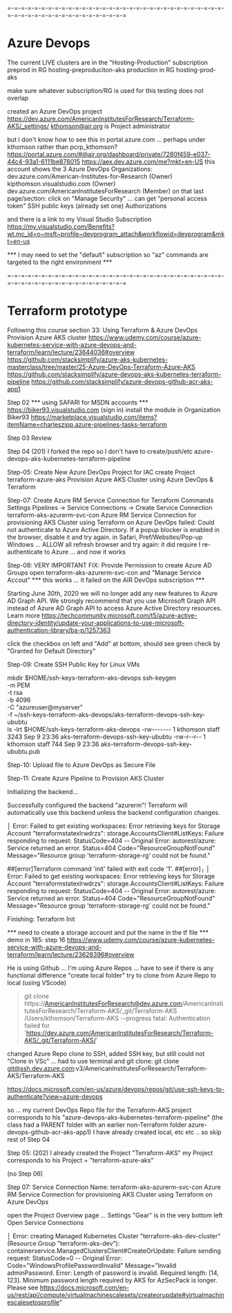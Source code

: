 =-=-=-=-=-=-=-=-=-=-=-=-=-=-=-=-=-=-=-=-=-=-=-=-=-=-=-=-=-=-=-=-=-=-=-=-=-=-=-=-=-=-=-=-=-=-=-=-=-=
# Azure Devops

The current LIVE clusters are in the "Hosting-Production" subscription
   preprod    in RG hosting-preproduciton-aks
   production in RG hosting-prod-aks

make sure whatever subscription/RG is used for this testing does not overlap


created an Azure DevOps project
https://dev.azure.com/AmericanInstitutesForResearch/Terraform-AKS/_settings/
kthomson@air.org is Project administrator


but I don't know how to see this in portal.azure.com ... perhaps under kthomson rather than pcrp_kthomson?
https://portal.azure.com/#@air.org/dashboard/private/7280f459-e037-44c4-93a1-6111be878015 
https://aex.dev.azure.com/me?mkt=en-US
  this account shows the 3 Azure DevOps Organizations:
    dev.azure.com/American-Institutes-for-Research (Owner)
    kipthomson.visualstudio.com (Owner)
    dev.azure.com/AmericanInstitutesForResearch (Member)
on that last page/section: click on "Manage Security" ...
    can get "personal access token"
    SSH public keys (already set one)
    Authorizations

and there is a link to my Visual Studio Subscription
  https://my.visualstudio.com/Benefits?wt.mc_id=o~msft~profile~devprogram_attach&workflowid=devprogram&mkt=en-us

*** I may need to set the "default" subscription so "az" commands are targeted to the right environment ***


=-=-=-=-=-=-=-=-=-=-=-=-=-=-=-=-=-=-=-=-=-=-=-=-=-=-=-=-=-=-=-=-=-=-=-=-=-=-=-=-=-=-=-=-=-=-=-=-=-=
# Terraform prototype

Following this course section 33: Using Terraform & Azure DevOps Provision Azure AKS cluster
https://www.udemy.com/course/azure-kubernetes-service-with-azure-devops-and-terraform/learn/lecture/23644036#overview
https://github.com/stacksimplify/azure-aks-kubernetes-masterclass/tree/master/25-Azure-DevOps-Terraform-Azure-AKS
https://github.com/stacksimplify/azure-devops-aks-kubernetes-terraform-pipeline
https://github.com/stacksimplify/azure-devops-github-acr-aks-app1


Step 02  *** using SAFARI for MSDN accounts ***
https://biker93.visualstudio.com    (sign in)
install the module in Organization Biker93
https://marketplace.visualstudio.com/items?itemName=charleszipp.azure-pipelines-tasks-terraform

Step 03
Review

Step 04 (201)
I forked the repo so I don't have to create/push/etc
azure-devops-aks-kubernetes-terraform-pipeline

Step-05: Create New Azure DevOps Project for IAC
create Project
terraform-azure-aks
Provision Azure AKS Cluster using Azure DevOps & Terraform

Step-07: Create Azure RM Service Connection for Terraform Commands
Settings
Pipelines -> Service Connections -> Create Service Connection
terraform-aks-azurerm-svc-con
Azure RM Service Connection for provisioning AKS Cluster using Terraform on Azure DevOps
failed:
  Could not authenticate to Azure Active Directory. If a popup blocker is enabled in the browser, disable it and try again.
in Safari, Pref/Websites/Pop-up Windows ... ALLOW all
  refresh browser and try again: it did require I re-authenticate to Azure ... and now it works

Step-08: VERY IMPORTANT FIX: Provide Permission to create Azure AD Groups
open terraform-aks-azurerm-svc-con and "Manage Service Accout"
*** this works ... it failed on the AIR DevOps subscription ***

Starting June 30th, 2020 we will no longer add any new features to Azure AD Graph API. We strongly recommend that you use Microsoft Graph API instead of Azure AD Graph API to access Azure Active Directory resources.  Learn more
https://techcommunity.microsoft.com/t5/azure-active-directory-identity/update-your-applications-to-use-microsoft-authentication-library/ba-p/1257363

click the checkbox on left and "Add"
at bottom, should see green check by "Granted for Default Directory"

Step-09: Create SSH Public Key for Linux VMs

mkdir $HOME/ssh-keys-terraform-aks-devops
ssh-keygen \
    -m PEM \
    -t rsa \
    -b 4096 \
    -C "azureuser@myserver" \
    -f ~/ssh-keys-terraform-aks-devops/aks-terraform-devops-ssh-key-ububtu \
ls -lrt $HOME/ssh-keys-terraform-aks-devops
-rw-------  1 kthomson  staff  3243 Sep  9 23:36 aks-terraform-devops-ssh-key-ububtu
-rw-r--r--  1 kthomson  staff   744 Sep  9 23:36 aks-terraform-devops-ssh-key-ububtu.pub


Step-10: Upload file to Azure DevOps as Secure File



Step-11: Create Azure Pipeline to Provision AKS Cluster


Initializing the backend...

Successfully configured the backend "azurerm"! Terraform will automatically
use this backend unless the backend configuration changes.

│ Error: Failed to get existing workspaces: Error retrieving keys for Storage Account "terraformstatexlrwdrzs": storage.AccountsClient#ListKeys: Failure responding to request: StatusCode=404 -- Original Error: autorest/azure: Service returned an error. Status=404 Code="ResourceGroupNotFound" Message="Resource group 'terraform-storage-rg' could not be found."

##[error]Terraform command 'init' failed with exit code '1'.
##[error]╷
│ Error: Failed to get existing workspaces: Error retrieving keys for Storage Account "terraformstatexlrwdrzs": storage.AccountsClient#ListKeys: Failure responding to request: StatusCode=404 -- Original Error: autorest/azure: Service returned an error. Status=404 Code="ResourceGroupNotFound" Message="Resource group 'terraform-storage-rg' could not be found."

Finishing: Terraform Init

*** need to create a storage account and put the name in the tf file ***
demo in 185: step 16
https://www.udemy.com/course/azure-kubernetes-service-with-azure-devops-and-terraform/learn/lecture/23628396#overview










He is using Github ... I'm using Azure Repos ... have to see if there is any functional difference
"create local folder" 
try to clone from Azure Repo to local (using VScode)
> git clone https://AmericanInstitutesForResearch@dev.azure.com/AmericanInstitutesForResearch/Terraform-AKS/_git/Terraform-AKS /Users/kthomson/Terraform-AKS --progress
fatal: Authentication failed for 'https://dev.azure.com/AmericanInstitutesForResearch/Terraform-AKS/_git/Terraform-AKS/'

changed Azure Repo clone to SSH, added SSH key, but still could not "Clone in VSc" ... had to use terminal and git clone:
git clone git@ssh.dev.azure.com:v3/AmericanInstitutesForResearch/Terraform-AKS/Terraform-AKS

https://docs.microsoft.com/en-us/azure/devops/repos/git/use-ssh-keys-to-authenticate?view=azure-devops

so ... 
my current DevOps Repo file for the Terraform-AKS project corresponds to his "azure-devops-aks-kubernetes-terraform-pipeline"
  (the class had a PARENT folder with an earlier non-Terraform folder azure-devops-github-acr-aks-app1)
I have already created local, etc etc .. so skip rest of Step 04

Step 05: (202)
I already created the Project "Terraform-AKS" 
my Project corresponds to his Project = "terraform-azure-aks"

(no Step 06)

Step 07:
Service Connection Name: terraform-aks-azurerm-svc-con
Azure RM Service Connection for provisioning AKS Cluster using Terraform on Azure DevOps

open the Project Overview page ... Settings "Gear" is in the very bottom left 
Open Service Connections


│ Error: creating Managed Kubernetes Cluster "terraform-aks-dev-cluster" (Resource Group "terraform-aks-dev"): containerservice.ManagedClustersClient#CreateOrUpdate: Failure sending request: StatusCode=0 -- Original Error: Code="WindowsProfilePasswordInvalid" Message="Invalid adminPassword. Error: Length of password is invalid. Required length: [14, 123]. Minimum password length required by AKS for AzSecPack is longer. Please see https://docs.microsoft.com/en-us/rest/api/compute/virtualmachinescalesets/createorupdate#virtualmachinescalesetosprofile"
